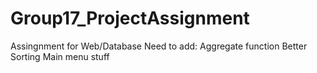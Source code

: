 # Group17_ProjectAssignment
Assingnment for Web/Database
Need to add: 
Aggregate function
Better Sorting 
Main menu stuff
